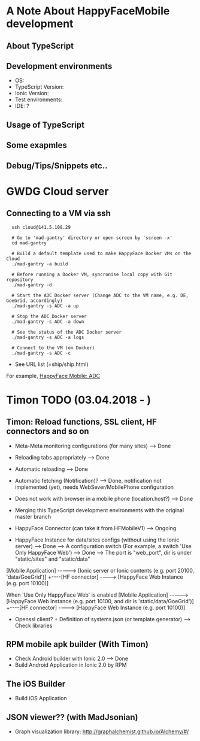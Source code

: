 # A Note About HappyFaceMobile development

## About TypeScript

## Development environments
* OS:
* TypeScript Version:
* Ionic Version:
* Test environments:
* IDE: ?

## Usage of TypeScript
### 

## Some exapmles


## Debug/Tips/Snippets etc..


# GWDG Cloud server
## Connecting to a VM via ssh
      ssh cloud@141.5.108.29
      
      # Go to 'mad-gantry' directory or open screen by 'screen -x'
      cd mad-gantry

      # Build a default template used to make HappyFace Docker VMs on the Cloud
      ./mad-gantry -a build
      
      # Before running a Docker VM, syncronise local copy with Git repository
      ./mad-gantry -d
      
      # Start the ADC Docker server (Change ADC to the VM name, e.g. DE, GoeGrid, accordingly)
      ./mad-gantry -s ADC -a up
      
      # Stop the ADC Docker server
      ./mad-gantry -s ADC -a down
      
      # See the status of the ADC Docker server
      ./mad-gantry -s ADC -a logs
      
      # Connect to the VM (on Docker)
      ./mad-gantry -s ADC -c
      
* See URL list (=ship/ship.html) 

For example, <a href="http://141.5.108.29:20100">HappyFace Mobile: ADC</a></br>


# Timon TODO (03.04.2018 - )
## Timon: Reload functions, SSL client, HF connectors and so on
 * Meta-Meta monitoring configurations (for many sites)  --> Done
 * Reloading tabs appropriately --> Done

 * Automatic reloading --> Done
 * Automatic fetching (Notification)? --> Done, notification not implemented (yet), needs WebSever/MobilePhone configuration

 * Does not work with browser in a mobile phone (location.host?) --> Done
 * Merging this TypeScript development environments with the original master branch

 * HappyFace Connector (can take it from HFMobileV1) --> Ongoing

 * HappyFace Instance for data/sites configs (without using the Ionic server) --> Done
    --> A configuration switch (For example, a switch 'Use Only HappyFace Web') --> Done
    --> The port is "web_port", dir is under "static/sites" and "static/data"

  [Mobile Application] -----> [Ionic server or Ionic contents (e.g. port 20100, 'data/GoeGrid')]
                 +----[HF connector] ----> [HappyFace Web Instance (e.g. port 10100)]

  When 'Use Only HappyFace Web' is enabled
  [Mobile Application] -----> [HappyFace Web Instance (e.g. port 10100, and dir is 'static/data/GoeGrid')]
                 +----[HF connector] ----> [HappyFace Web Instance (e.g. port 10100)]


 * Openssl client? + Definition of systems.json (or template generator) --> Check libraries


## RPM mobile apk builder (With Timon)
 * Check Android builder with Ionic 2.0 --> Done
 * Build Android Application in Ionic 2.0 by RPM

## The iOS Builder
 * Build iOS Application

## JSON viewer?? (with MadJsonian)
 * Graph visualization library: http://graphalchemist.github.io/Alchemy/#/


